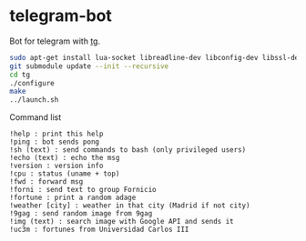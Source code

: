 telegram-bot
============

Bot for telegram with [tg](https://github.com/vysheng/tg).

```bash
sudo apt-get install lua-socket libreadline-dev libconfig-dev libssl-dev lua5.2 liblua5.2-dev libevent-dev fortune curl
git submodule update --init --recursive
cd tg
./configure
make
../launch.sh
```

Command list
```
!help : print this help
!ping : bot sends pong
!sh (text) : send commands to bash (only privileged users)
!echo (text) : echo the msg
!version : version info
!cpu : status (uname + top)
!fwd : forward msg
!forni : send text to group Fornicio
!fortune : print a random adage
!weather [city] : weather in that city (Madrid if not city)
!9gag : send random image from 9gag
!img (text) : search image with Google API and sends it
!uc3m : fortunes from Universidad Carlos III
```
